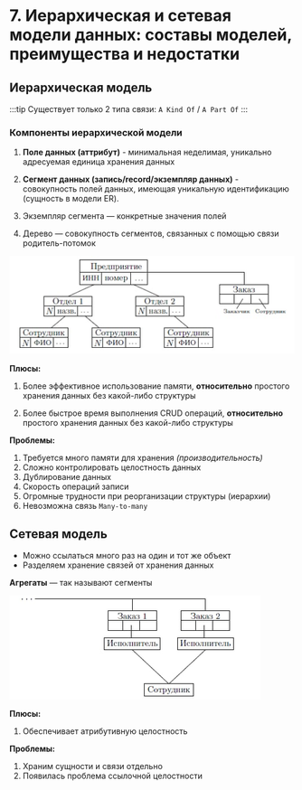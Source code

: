 # 7. Иерархическая и сетевая модели данных: составы моделей, преимущества и недостатки

## Иерархическая модель

:::tip
Существует только 2 типа связи: `A Kind Of` / `A Part Of`
:::

### Компоненты иерархической модели

1. **Поле данных (аттрибут)** - минимальная неделимая, уникально адресуемая единица хранения данных

2. **Сегмент данных (запись/record/экземпляр данных)** - совокупность полей данных, имеющая уникальную идентификацию (сущность в модели ER).

3. Экземпляр сегмента — конкретные значения полей

4. Дерево — совокупность сегментов, связанных с помощью связи родитель-потомок

![Иерархическая модель](../../../images/hierarchical-model.jpg)

**Плюсы:**

1. Более эффективное использование памяти, **относительно** простого хранения данных без какой-либо структуры

2. Более быстрое время выполнения CRUD операций, **относительно** простого хранения данных без какой-либо структуры

**Проблемы:**

1. Требуется много памяти для хранения _(производительность)_
2. Сложно контролировать целостность данных
3. Дублирование данных
4. Скорость операций записи
5. Огромные трудности при реорганизации структуры (иерархии)
6. Невозможна связь `Many-to-many`

## Сетевая модель

- Можно ссылаться много раз на один и тот же объект
- Разделяем хранение связей от хранения данных

**Агрегаты** — так называют сегменты

![Сетевая модель](../../../images/network-model.jpg)

**Плюсы:**

1. Обеспечивает атрибутивную целостность

**Проблемы:**

1. Храним сущности и связи отдельно
2. Появилась проблема ссылочной целостности

